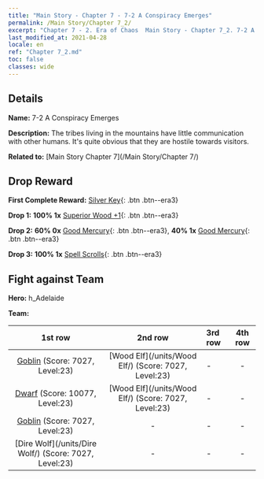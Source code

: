 ```yaml
---
title: "Main Story - Chapter 7 - 7-2 A Conspiracy Emerges"
permalink: /Main Story/Chapter 7_2/
excerpt: "Chapter 7 - 2. Era of Chaos  Main Story - Chapter 7_2. 7-2 A Conspiracy Emerges"
last_modified_at: 2021-04-28
locale: en
ref: "Chapter 7_2.md"
toc: false
classes: wide
---
```


## Details

 **Name:** 7-2 A Conspiracy Emerges

 **Description:** The tribes living in the mountains have little communication with other humans. It's quite obvious that they are hostile towards visitors.

 **Related to:** [Main Story Chapter 7](/Main Story/Chapter 7/)

## Drop Reward

 **First Complete Reward:** [Silver Key](/Items/con_693/){: .btn .btn--era3}

 **Drop 1:** **100% 1x** [Superior Wood +1](/Items/mat_20/){: .btn .btn--era3}

 **Drop 2:** **60% 0x** [Good Mercury](/Items/mat_14/){: .btn .btn--era3}, **40% 1x** [Good Mercury](/Items/mat_14/){: .btn .btn--era3}

 **Drop 3:** **100% 1x** [Spell Scrolls](/Items/con_694/){: .btn .btn--era3}


## Fight against Team
 **Hero:** h_Adelaide

 **Team:**


  | 1st row | 2nd row | 3rd row | 4th row |
  |:----:|:----:|:----|:----:|
  | [Goblin](/units/Goblin/) (Score: 7027, Level:23)  | [Wood Elf](/units/Wood Elf/) (Score: 7027, Level:23)  | - | - |
  | [Dwarf](/units/Dwarf/) (Score: 10077, Level:23)  | [Wood Elf](/units/Wood Elf/) (Score: 7027, Level:23)  | - | - |
  | [Goblin](/units/Goblin/) (Score: 7027, Level:23)  | - | - | - |
  | [Dire Wolf](/units/Dire Wolf/) (Score: 7027, Level:23)  | - | - | - |


